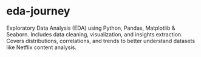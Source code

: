 # eda-journey
Exploratory Data Analysis (EDA) using Python, Pandas, Matplotlib &amp; Seaborn. Includes data cleaning, visualization, and insights extraction. Covers distributions, correlations, and trends to better understand datasets like Netflix content analysis.
